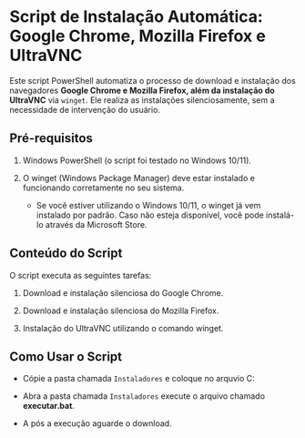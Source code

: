 # Script de Instalação Automática: Google Chrome, Mozilla Firefox e UltraVNC

Este script PowerShell automatiza o processo de download e instalação dos navegadores **Google Chrome e Mozilla Firefox, além da instalação do UltraVNC** via `winget`. Ele realiza as instalações silenciosamente, sem a necessidade de intervenção do usuário.


## Pré-requisitos
1. Windows PowerShell (o script foi testado no Windows 10/11).

2. O winget (Windows Package Manager) deve estar instalado e funcionando corretamente no seu sistema.

    - Se você estiver utilizando o Windows 10/11, o winget já vem instalado por padrão. Caso não esteja disponível, você pode instalá-lo através da Microsoft Store.

## Conteúdo do Script
O script executa as seguintes tarefas:

1. Download e instalação silenciosa do Google Chrome.

2. Download e instalação silenciosa do Mozilla Firefox.

3. Instalação do UltraVNC utilizando o comando winget.


## Como Usar o Script

- Cópie a pasta chamada `Instaladores` e coloque no arquvio C:

- Abra a pasta chamada `Instaladores` execute o arquivo chamado **executar.bat**.

- A pós a execução aguarde o download.